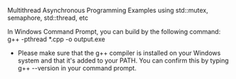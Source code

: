 Multithread Asynchronous Programming Examples
using std::mutex, semaphore, std::thread, etc

In Windows Command Prompt, you can build by the following command:
g++ -pthread *.cpp -o output.exe
* Please make sure that the g++ compiler is installed on your Windows system and that it's added to your PATH. You can confirm this by typing g++ --version in your command prompt.
